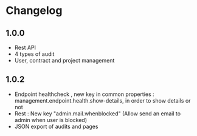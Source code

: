 # Changelog
## 1.0.0
- Rest API
- 4 types of audit
- User, contract and project management

## 1.0.2
- Endpoint healthcheck , new key in common properties : management.endpoint.health.show-details, in order to show details or not
- Rest : New key "admin.mail.whenblocked" (Allow send an email to admin when user is blocked)
- JSON export of audits and pages
